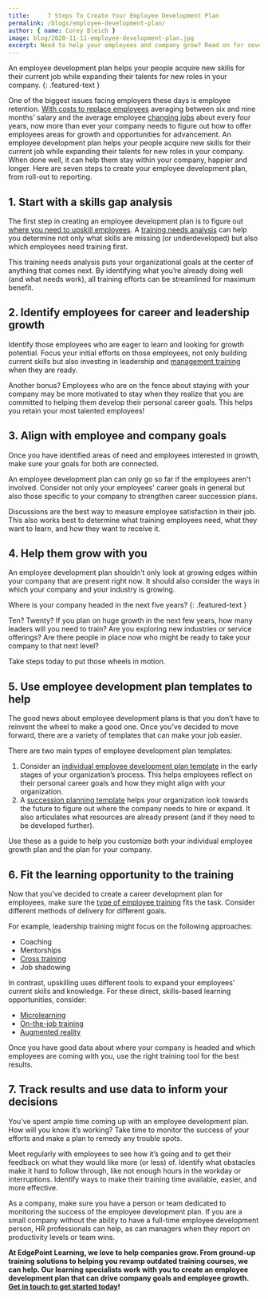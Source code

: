 ```yaml
---
title:     7 Steps To Create Your Employee Development Plan
permalink: /blogs/employee-development-plan/
author: { name: Corey Bleich }
image: blog/2020-11-11-employee-development-plan.jpg
excerpt: Need to help your employees and company grow? Read on for seven steps to create your employee development plan, from roll-out to reporting.
---
```


An employee development plan helps your people acquire new skills for their current job while expanding their talents for new roles in your company.
{: .featured-text }

One of the biggest issues facing employers these days is employee retention. [With costs to replace employees](https://mnwi.usi.com/Resources/Resource-Library/Resource-Library-Article/ArtMID/666/ArticleID/782/Cost-of-employee-turnover#:~:text=The%20Society%20for%20Human%20Resource,in%20recruiting%20and%20training%20costs.) averaging between six and nine months’ salary and the average employee [changing jobs](https://www.bls.gov/news.release/tenure.nr0.htm) about every four years, now more than ever your company needs to figure out how to offer employees areas for growth and opportunities for advancement. An employee development plan helps your people acquire new skills for their current job while expanding their talents for new roles in your company. When done well, it can help them stay within your company, happier and longer. Here are seven steps to create your employee development plan, from roll-out to reporting. 

## 1. Start with a skills gap analysis 

The first step in creating an employee development plan is to figure out [where you need to upskill employees](/blogs/upskill-employees/). A [training needs analysis](/blog/how-to-identify-training-needs-of-employees/) can help you determine not only what skills are missing (or underdeveloped) but also which employees need training first.

This training needs analysis puts your organizational goals at the center of anything that comes next. By identifying what you’re already doing well (and what needs work), all training efforts can be streamlined for maximum benefit.

## 2. Identify employees for career and leadership growth

Identify those employees who are eager to learn and looking for growth potential. Focus your initial efforts on those employees, not only building current skills but also investing in leadership and [management training](/blog/new-manager-training/) when they are ready.

Another bonus? Employees who are on the fence about staying with your company may be more motivated to stay when they realize that you are committed to helping them develop their personal career goals. This helps you retain your most talented employees!

## 3. Align with employee and company goals 

Once you have identified areas of need and employees interested in growth, make sure your goals for both are connected.

An employee development plan can only go so far if the employees aren't involved. Consider not only your employees' career goals in general but also those specific to your company to strengthen career succession plans.

Discussions are the best way to measure employee satisfaction in their job. This also works best to determine what training employees need, what they want to learn, and how they want to receive it. 

## 4. Help them grow with you 

An employee development plan shouldn't only look at growing edges within your company that are present right now. It should also consider the ways in which your company and your industry is growing. 

Where is your company headed in the next five years?
{: .featured-text }

Ten? Twenty? If you plan on huge growth in the next few years, how many leaders will you need to train? Are you exploring new industries or service offerings? Are there people in place now who might be ready to take your company to that next level?

Take steps today to put those wheels in motion.

## 5. Use employee development plan templates to help 

The good news about employee development plans is that you don’t have to reinvent the wheel to make a good one. Once you’ve decided to move forward, there are a variety of templates that can make your job easier.

There are two main types of employee development plan templates: 

1. Consider an [individual employee development plan template](https://www.indeed.com/hire/c/info/individual-development-plan-examples) in the early stages of your organization’s process. This helps employees reflect on their personal career goals and how they might align with your organization. 
2. A [succession planning template](https://www.sigmaassessmentsystems.com/succession-planning-template/) helps your organization look towards the future to figure out where the company needs to hire or expand. It also articulates what resources are already present (and if they need to be developed further).

Use these as a guide to help you customize both your individual employee growth plan and the plan for your company.

## 6. Fit the learning opportunity to the training 

Now that you’ve decided to create a career development plan for employees, make sure the [type of employee training](/blog/top-10-types-of-employee-training/) fits the task. Consider different methods of delivery for different goals.

For example, leadership training might focus on the following approaches:

* Coaching
* Mentorships
* [Cross training](/blog/cross-training-employees/)
* Job shadowing

In contrast, upskilling uses different tools to expand your employees' current skills and knowledge. For these direct, skills-based learning opportunities, consider:

* [Microlearning](/blog/types-of-microlearning/)
* [On-the-job training](/blog/on-the-job-training-advantages/)
* [Augmented reality](/blog/future-of-augmented-reality/)

Once you have good data about where your company is headed and which employees are coming with you, use the right training tool for the best results.

## 7. Track results and use data to inform your decisions 

You’ve spent ample time coming up with an employee development plan. How will you know it’s working? Take time to monitor the success of your efforts and make a plan to remedy any trouble spots.

Meet regularly with employees to see how it’s going and to get their feedback on what they would like more (or less) of. Identify what obstacles make it hard to follow through, like not enough hours in the workday or interruptions. Identify ways to make their training time available, easier, and more effective. 

As a company, make sure you have a person or team dedicated to monitoring the success of the employee development plan. If you are a small company without the ability to have a full-time employee development person, HR professionals can help, as can managers when they report on productivity levels or team wins.

**At EdgePoint Learning, we love to help companies grow. From ground-up training solutions to helping you revamp outdated training courses, we can help. Our learning specialists work with you to create an employee development plan that can drive company goals and employee growth. [Get in touch to get started today](/contact/)!**

